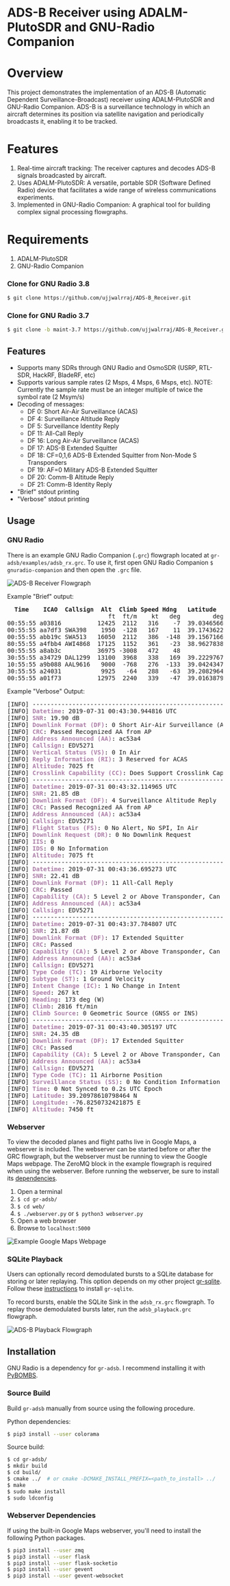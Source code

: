 # ADS-B Receiver using ADALM-PlutoSDR and GNU-Radio Companion
# Overview
This project demonstrates the implementation of an ADS-B (Automatic Dependent Surveillance-Broadcast) receiver using ADALM-PlutoSDR and GNU-Radio Companion. ADS-B is a surveillance technology in which an aircraft determines its position via satellite navigation and periodically broadcasts it, enabling it to be tracked.

# Features
1. Real-time aircraft tracking: The receiver captures and decodes ADS-B signals broadcasted by aircraft.
2. Uses ADALM-PlutoSDR: A versatile, portable SDR (Software Defined Radio) device that facilitates a wide range of wireless communications experiments.
3. Implemented in GNU-Radio Companion: A graphical tool for building complex signal processing flowgraphs.

# Requirements
1. ADALM-PlutoSDR
2. GNU-Radio Companion


### Clone for GNU Radio 3.8

```bash
$ git clone https://github.com/ujjwalrraj/ADS-B_Receiver.git
```

### Clone for GNU Radio 3.7

```bash
$ git clone -b maint-3.7 https://github.com/ujjwalrraj/ADS-B_Receiver.git
```

## Features

* Supports many SDRs through GNU Radio and OsmoSDR (USRP, RTL-SDR, HackRF, BladeRF, etc)
* Supports various sample rates (2 Msps, 4 Msps, 6 Msps, etc). NOTE: Currently the sample rate must be an integer multiple of twice the symbol rate (2 Msym/s)
* Decoding of messages:
  * DF 0:  Short Air-Air Surveillance (ACAS)
  * DF 4:  Surveillance Altitude Reply
  * DF 5:  Surveillance Identity Reply
  * DF 11: All-Call Reply
  * DF 16: Long Air-Air Surveillance (ACAS)
  * DF 17: ADS-B Extended Squitter
  * DF 18: CF=0,1,6 ADS-B Extended Squitter from Non-Mode S Transponders
  * DF 19: AF=0 Military ADS-B Extended Squitter
  * DF 20: Comm-B Altitude Reply
  * DF 21: Comm-B Identity Reply
* "Brief" stdout printing
* "Verbose" stdout printing

## Usage

### GNU Radio

There is an example GNU Radio Companion (`.grc`) flowgraph located at `gr-adsb/examples/adsb_rx.grc`. To use it, first open GNU Radio Companion `$ gnuradio-companion` and then open the `.grc` file.

![ADS-B Receiver Flowgraph](Working/flowgraph.png)

Example "Brief" output:

<pre>
<b>  Time    ICAO  Callsign  Alt  Climb Speed Hdng   Latitude    Longitude  Msgs</b>
                            ft  ft/m    kt   deg         deg         deg     
00:55:55 a03816          12425  2112   316    -7  39.0346566 -76.8112793   10
00:55:55 aa7df3 SWA398    1950  -128   167    11  39.1743622 -76.8109131   28
00:55:55 abb19c SWA513   16050  2112   386  -148  39.1567166 -77.2299194   28
80:55:55 a4fbb4 AWI4868  17125  1152   361   -23  38.9627838 -76.7352627   66
00:55:55 a8ab3c          36975 -3008   472    48                            4
30:55:55 a34729 DAL1299  13100  3968   338   169  39.2229767 -77.1123206   70
10:55:55 a9b088 AAL9616   9000  -768   276  -133  39.0424347 -76.8132417   28
30:55:55 a24031           9925   -64   288   -63  39.2082964 -76.6861572   25
00:55:55 a01f73          12975  2240   339   -47  39.0163879 -76.8472754   38
</pre>

Example "Verbose" Output:

<pre>
[INFO] ----------------------------------------------------------------------
[INFO] <font color="#AD7FA8"><b>Datetime</b></font>: 2019-07-31 00:43:30.944816 UTC
[INFO] <font color="#AD7FA8"><b>SNR</b></font>: 19.90 dB
[INFO] <font color="#AD7FA8"><b>Downlink Format (DF)</b></font>: 0 Short Air-Air Surveillance (ACAS)
[INFO] <font color="#AD7FA8"><b>CRC</b></font>: Passed Recognized AA from AP
[INFO] <font color="#AD7FA8"><b>Address Announced (AA)</b></font>: ac53a4
[INFO] <font color="#AD7FA8"><b>Callsign</b></font>: EDV5271 
[INFO] <font color="#AD7FA8"><b>Vertical Status (VS)</b></font>: 0 In Air
[INFO] <font color="#AD7FA8"><b>Reply Information (RI)</b></font>: 3 Reserved for ACAS
[INFO] <font color="#AD7FA8"><b>Altitude</b></font>: 7025 ft
[INFO] <font color="#AD7FA8"><b>Crosslink Capability (CC)</b></font>: Does Support Crosslink Capability
[INFO] ----------------------------------------------------------------------
[INFO] <font color="#AD7FA8"><b>Datetime</b></font>: 2019-07-31 00:43:32.114965 UTC
[INFO] <font color="#AD7FA8"><b>SNR</b></font>: 21.85 dB
[INFO] <font color="#AD7FA8"><b>Downlink Format (DF)</b></font>: 4 Surveillance Altitude Reply
[INFO] <font color="#AD7FA8"><b>CRC</b></font>: Passed Recognized AA from AP
[INFO] <font color="#AD7FA8"><b>Address Announced (AA)</b></font>: ac53a4
[INFO] <font color="#AD7FA8"><b>Callsign</b></font>: EDV5271 
[INFO] <font color="#AD7FA8"><b>Flight Status (FS)</b></font>: 0 No Alert, No SPI, In Air
[INFO] <font color="#AD7FA8"><b>Downlink Request (DR)</b></font>: 0 No Downlink Request
[INFO] <font color="#AD7FA8"><b>IIS</b></font>: 0
[INFO] <font color="#AD7FA8"><b>IDS</b></font>: 0 No Information
[INFO] <font color="#AD7FA8"><b>Altitude</b></font>: 7075 ft
[INFO] ----------------------------------------------------------------------
[INFO] <font color="#AD7FA8"><b>Datetime</b></font>: 2019-07-31 00:43:36.695273 UTC
[INFO] <font color="#AD7FA8"><b>SNR</b></font>: 22.41 dB
[INFO] <font color="#AD7FA8"><b>Downlink Format (DF)</b></font>: 11 All-Call Reply
[INFO] <font color="#AD7FA8"><b>CRC</b></font>: Passed
[INFO] <font color="#AD7FA8"><b>Capability (CA)</b></font>: 5 Level 2 or Above Transponder, Can Set CA 7, In Air
[INFO] <font color="#AD7FA8"><b>Address Announced (AA)</b></font>: ac53a4
[INFO] <font color="#AD7FA8"><b>Callsign</b></font>: EDV5271
[INFO] ----------------------------------------------------------------------
[INFO] <font color="#AD7FA8"><b>Datetime</b></font>: 2019-07-31 00:43:37.784807 UTC
[INFO] <font color="#AD7FA8"><b>SNR</b></font>: 21.87 dB
[INFO] <font color="#AD7FA8"><b>Downlink Format (DF)</b></font>: 17 Extended Squitter
[INFO] <font color="#AD7FA8"><b>CRC</b></font>: Passed
[INFO] <font color="#AD7FA8"><b>Capability (CA)</b></font>: 5 Level 2 or Above Transponder, Can Set CA 7, In Air
[INFO] <font color="#AD7FA8"><b>Address Announced (AA)</b></font>: ac53a4
[INFO] <font color="#AD7FA8"><b>Callsign</b></font>: EDV5271 
[INFO] <font color="#AD7FA8"><b>Type Code (TC)</b></font>: 19 Airborne Velocity
[INFO] <font color="#AD7FA8"><b>Subtype (ST)</b></font>: 1 Ground Velocity
[INFO] <font color="#AD7FA8"><b>Intent Change (IC)</b></font>: 1 No Change in Intent
[INFO] <font color="#AD7FA8"><b>Speed</b></font>: 267 kt
[INFO] <font color="#AD7FA8"><b>Heading</b></font>: 173 deg (W)
[INFO] <font color="#AD7FA8"><b>Climb</b></font>: 2816 ft/min
[INFO] <font color="#AD7FA8"><b>Climb Source</b></font>: 0 Geometric Source (GNSS or INS)
[INFO] ----------------------------------------------------------------------
[INFO] <font color="#AD7FA8"><b>Datetime</b></font>: 2019-07-31 00:43:40.305197 UTC
[INFO] <font color="#AD7FA8"><b>SNR</b></font>: 24.35 dB
[INFO] <font color="#AD7FA8"><b>Downlink Format (DF)</b></font>: 17 Extended Squitter
[INFO] <font color="#AD7FA8"><b>CRC</b></font>: Passed
[INFO] <font color="#AD7FA8"><b>Capability (CA)</b></font>: 5 Level 2 or Above Transponder, Can Set CA 7, In Air
[INFO] <font color="#AD7FA8"><b>Address Announced (AA)</b></font>: ac53a4
[INFO] <font color="#AD7FA8"><b>Callsign</b></font>: EDV5271 
[INFO] <font color="#AD7FA8"><b>Type Code (TC)</b></font>: 11 Airborne Position
[INFO] <font color="#AD7FA8"><b>Surveillance Status (SS)</b></font>: 0 No Condition Information
[INFO] <font color="#AD7FA8"><b>Time</b></font>: 0 Not Synced to 0.2s UTC Epoch
[INFO] <font color="#AD7FA8"><b>Latitude</b></font>: 39.20978610798464 N
[INFO] <font color="#AD7FA8"><b>Longitude</b></font>: -76.8250732421875 E
[INFO] <font color="#AD7FA8"><b>Altitude</b></font>: 7450 ft
</pre>

### Webserver

To view the decoded planes and flight paths live in Google Maps, a webserver is included. The webserver can be started before or after the GRC flowgraph, but the webserver must be running to view the Google Maps webpage. The ZeroMQ block in the example flowgraph is required when using the webserver. Before running the webserver, be sure to install its [dependencies](#webserver-dependencies).

1. Open a terminal
2. `$ cd gr-adsb/`
3. `$ cd web/`
4. `$ ./webserver.py` or `$ python3 webserver.py`
5. Open a web browser
6. Browse to `localhost:5000`

![Example Google Maps Webpage](https://github.com/mhostetter/gr-adsb/blob/master/docs/adsb_google_maps.png)

### SQLite Playback

Users can optionally record demodulated bursts to a SQLite database for storing or later replaying. This option depends on my other project [gr-sqlite](https://github.com/mhostetter/gr-sqlite). Follow these [instructions](https://github.com/mhostetter/gr-sqlite#installation) to install `gr-sqlite`.

To record bursts, enable the SQLite Sink in the `adsb_rx.grc` flowgraph. To replay those demodulated bursts later, run the `adsb_playback.grc` flowgraph.

![ADS-B Playback Flowgraph](https://github.com/mhostetter/gr-adsb/blob/master/docs/adsb_playback.png)

## Installation

GNU Radio is a dependency for `gr-adsb`. I recommend installing it with [PyBOMBS](https://github.com/gnuradio/pybombs).

### Source Build

Build `gr-adsb` manually from source using the following procedure.

Python dependencies:

```bash
$ pip3 install --user colorama
```

Source build:

```bash
$ cd gr-adsb/
$ mkdir build
$ cd build/
$ cmake ../  # or cmake -DCMAKE_INSTALL_PREFIX=<path_to_install> ../
$ make
$ sudo make install
$ sudo ldconfig
```

### Webserver Dependencies

If using the built-in Google Maps webserver, you'll need to install the following Python packages.

```bash
$ pip3 install --user zmq
$ pip3 install --user flask
$ pip3 install --user flask-socketio
$ pip3 install --user gevent
$ pip3 install --user gevent-websocket
```
